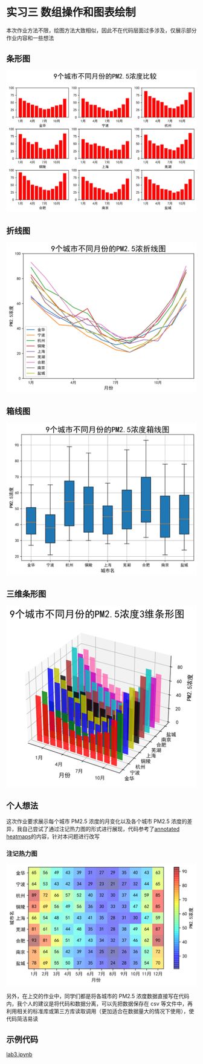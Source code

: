 # 实习三 数组操作和图表绘制

本次作业方法不限，绘图方法大致相似，因此不在代码层面过多涉及，仅展示部分作业内容和一些想法

## 条形图

<div align="center">
    <img src="./images/条形图.svg" alt="条形图">
</div>

## 折线图

<div align="center">
    <img src="./images/折线图.svg" alt="折线图">
</div>

## 箱线图

<div align="center">
    <img src="./images/箱线图.svg" alt="箱线图">
</div>

## 三维条形图

<div align="center">
    <img src="./images/三维条形图.svg" alt="三维条形图">
</div>

## 个人想法

这次作业要求展示每个城市 PM2.5 浓度的月变化以及各个城市 PM2.5 浓度的差异，我自己尝试了通过注记热力图的形式进行展现，代码参考了[annotated heatmaps](https://matplotlib.org/stable/gallery/images_contours_and_fields/image_annotated_heatmap.html)的内容，针对本问题进行改写

### 注记热力图

<div align="center">
    <img src="./images/注记热力图.svg" alt="注记热力图">
</div>

另外，在上交的作业中，同学们都是将各城市的 PM2.5 浓度数据直接写在代码内，我个人的建议是将代码和数据分离，可以先把数据保存在 csv 等文件中，再利用相关的标准库或第三方库读取调用（更加适合在数据量大的情况下使用），使代码简洁易读

## 示例代码

[lab3.ipynb](./lab3.ipynb)
